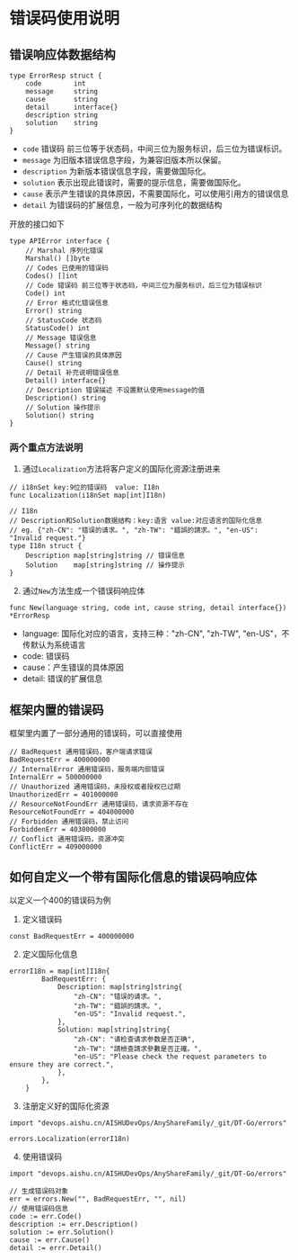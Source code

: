 # 错误码使用说明

## 错误响应体数据结构
``` golang
type ErrorResp struct {
	code        int
	message     string
	cause       string
	detail      interface{}
	description string
	solution    string
}
```
* `code` 错误码 前三位等于状态码，中间三位为服务标识，后三位为错误标识。
* `message` 为旧版本错误信息字段，为兼容旧版本所以保留。
* `description` 为新版本错误信息字段，需要做国际化。
* `solution` 表示出现此错误时，需要的提示信息，需要做国际化。
* `cause` 表示产生错误的具体原因，不需要国际化，可以使用引用方的错误信息
* `detail` 为错误码的扩展信息，一般为可序列化的数据结构

开放的接口如下

``` golang
type APIError interface {
	// Marshal 序列化错误
	Marshal() []byte
	// Codes 已使用的错误码
	Codes() []int
	// Code 错误码 前三位等于状态码，中间三位为服务标识，后三位为错误标识
	Code() int
	// Error 格式化错误信息
	Error() string
	// StatusCode 状态码
	StatusCode() int
	// Message 错误信息
	Message() string
	// Cause 产生错误的具体原因
	Cause() string
	// Detail 补充说明错误信息
	Detail() interface{}
	// Description 错误描述 不设置默认使用message的值
	Description() string
	// Solution 操作提示
	Solution() string
}
```
### 两个重点方法说明
1. 通过`Localization`方法将客户定义的国际化资源注册进来
``` golang
// i18nSet key:9位的错误码  value: I18n
func Localization(i18nSet map[int]I18n)

// I18n
// Description和Solution数据结构：key:语言 value:对应语言的国际化信息
// eg. {"zh-CN": "错误的请求。", "zh-TW": "錯誤的請求。", "en-US": "Invalid request."}
type I18n struct {
	Description map[string]string // 错误信息
	Solution    map[string]string // 操作提示
}
```
2. 通过`New`方法生成一个错误码响应体
```golang
func New(language string, code int, cause string, detail interface{}) *ErrorResp
```
* language: 国际化对应的语言，支持三种："zh-CN", "zh-TW", "en-US"，不传默认为系统语言
* code: 错误码
* cause：产生错误的具体原因
* detail: 错误的扩展信息

## 框架内置的错误码
框架里内置了一部分通用的错误码，可以直接使用
```golang
// BadRequest 通用错误码，客户端请求错误
BadRequestErr = 400000000
// InternalError 通用错误码，服务端内部错误
InternalErr = 500000000
// Unauthorized 通用错误码，未授权或者授权已过期
UnauthorizedErr = 401000000
// ResourceNotFoundErr 通用错误码，请求资源不存在
ResourceNotFoundErr = 404000000
// Forbidden 通用错误码，禁止访问
ForbiddenErr = 403000000
// Conflict 通用错误码，资源冲突
ConflictErr = 409000000
```

## 如何自定义一个带有国际化信息的错误码响应体

以定义一个400的错误码为例

1. 定义错误码
```golang
const BadRequestErr = 400000000
```
2. 定义国际化信息
```golang
errorI18n = map[int]I18n{
		BadRequestErr: {
			Description: map[string]string{
				"zh-CN": "错误的请求。",
				"zh-TW": "錯誤的請求。",
				"en-US": "Invalid request.",
			},
			Solution: map[string]string{
				"zh-CN": "请检查请求参数是否正确",
				"zh-TW": "請檢查請求參數是否正確。",
				"en-US": "Please check the request parameters to ensure they are correct.",
			},
		},
	}
```
3. 注册定义好的国际化资源
```golang
import "devops.aishu.cn/AISHUDevOps/AnyShareFamily/_git/DT-Go/errors"

errors.Localization(errorI18n)
```
4. 使用错误码
```golang
import "devops.aishu.cn/AISHUDevOps/AnyShareFamily/_git/DT-Go/errors"

// 生成错误码对象
err = errors.New("", BadRequestErr, "", nil)
// 使用错误码信息
code := err.Code()
description := err.Description()
solution := err.Solution()
cause := err.Cause()
detail := errr.Detail()
```